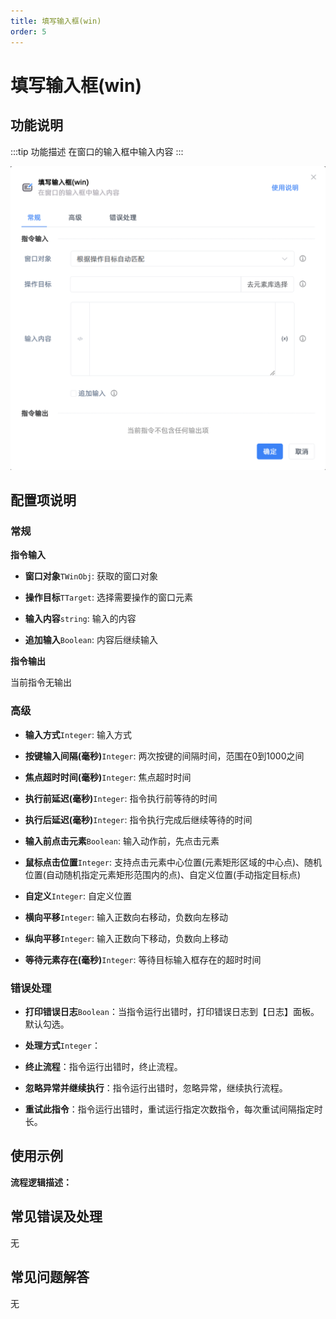 ```yaml
---
title: 填写输入框(win)
order: 5
---
```


# 填写输入框(win)

## 功能说明

:::tip 功能描述
在窗口的输入框中输入内容
:::

![填写输入框(win)](../../assets/填写输入框(win)_command.png)

## 配置项说明

### 常规

**指令输入**

- **窗口对象**`TWinObj`: 获取的窗口对象

- **操作目标**`TTarget`: 选择需要操作的窗口元素

- **输入内容**`string`: 输入的内容

- **追加输入**`Boolean`: 内容后继续输入


**指令输出**

当前指令无输出

### 高级

- **输入方式**`Integer`: 输入方式

- **按键输入间隔(毫秒)**`Integer`: 两次按键的间隔时间，范围在0到1000之间

- **焦点超时时间(毫秒)**`Integer`: 焦点超时时间

- **执行前延迟(毫秒)**`Integer`: 指令执行前等待的时间

- **执行后延迟(毫秒)**`Integer`: 指令执行完成后继续等待的时间

- **输入前点击元素**`Boolean`: 输入动作前，先点击元素

- **鼠标点击位置**`Integer`: 支持点击元素中心位置(元素矩形区域的中心点)、随机位置(自动随机指定元素矩形范围内的点)、自定义位置(手动指定目标点)

- **自定义**`Integer`: 自定义位置

- **横向平移**`Integer`: 输入正数向右移动，负数向左移动

- **纵向平移**`Integer`: 输入正数向下移动，负数向上移动

- **等待元素存在(毫秒)**`Integer`: 等待目标输入框存在的超时时间

### 错误处理

- **打印错误日志**`Boolean`：当指令运行出错时，打印错误日志到【日志】面板。默认勾选。

- **处理方式**`Integer`：

 - **终止流程**：指令运行出错时，终止流程。

 - **忽略异常并继续执行**：指令运行出错时，忽略异常，继续执行流程。

 - **重试此指令**：指令运行出错时，重试运行指定次数指令，每次重试间隔指定时长。

## 使用示例

**流程逻辑描述：** 

## 常见错误及处理

无

## 常见问题解答

无

